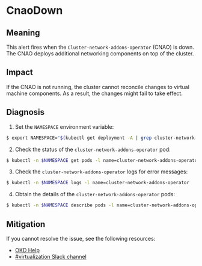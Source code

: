 # CnaoDown
<!-- Edited by Jiří Herrmann, 3 Nov 2022 -->

## Meaning

This alert fires when the `Cluster-network-addons-operator` (CNAO) is down.
The CNAO deploys additional networking components on top of the cluster.

## Impact

If the CNAO is not running, the cluster cannot reconcile changes to virtual machine components. As a result, the changes might fail to take effect.

## Diagnosis

1. Set the `NAMESPACE` environment variable:
```bash
$ export NAMESPACE="$(kubectl get deployment -A | grep cluster-network-addons-operator | awk '{print $1}')"
```

2. Check the status of the `cluster-network-addons-operator` pod:
```bash
$ kubectl -n $NAMESPACE get pods -l name=cluster-network-addons-operator
```
 
3. Check the `cluster-network-addons-operator` logs for error messages:
```bash
$ kubectl -n $NAMESPACE logs -l name=cluster-network-addons-operator
```

4. Obtain the details of the `cluster-network-addons-operator` pods:
```bash
$ kubectl -n $NAMESPACE describe pods -l name=cluster-network-addons-operator
```

## Mitigation

<!--DS: If you cannot resolve the issue, log in to the [Customer Portal](https://access.redhat.com) and open a support case, attaching the artifacts gathered during the Diagnosis procedure.-->
<!--USstart-->
If you cannot resolve the issue, see the following resources:

- [OKD Help](https://www.okd.io/help/)
- [#virtualization Slack channel](https://kubernetes.slack.com/channels/virtualization)
<!--USend-->
